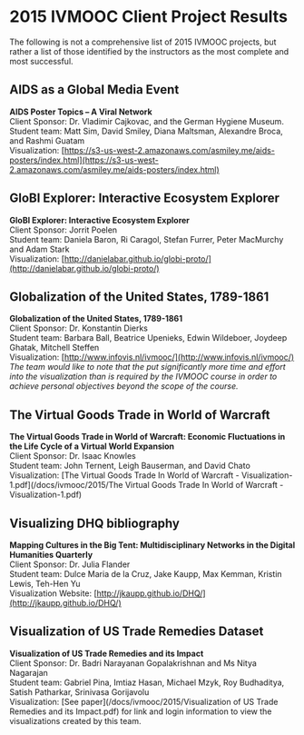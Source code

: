 2015 IVMOOC Client Project Results
==================================

The following is not a comprehensive list of 2015 IVMOOC projects, but rather a list of those identified by the instructors as the most complete and most successful.

  

AIDS as a Global Media Event
----------------------------

**AIDS Poster Topics – A Viral Network**  
Client Sponsor: Dr. Vladimir Cajkovac, and the German Hygiene Museum.  
Student team: Matt Sim, David Smiley, Diana Maltsman, Alexandre Broca, and Rashmi Guatam  
Visualization: [https://s3-us-west-2.amazonaws.com/asmiley.me/aids-posters/index.html](https://s3-us-west-2.amazonaws.com/asmiley.me/aids-posters/index.html)  
  

GloBI Explorer: Interactive Ecosystem Explorer
----------------------------------------------

**GloBI Explorer: Interactive Ecosystem Explorer**  
Client Sponsor: Jorrit Poelen  
Student team: Daniela Baron, Ri Caragol, Stefan Furrer, Peter MacMurchy and Adam Stark  
Visualization: [http://danielabar.github.io/globi-proto/](http://danielabar.github.io/globi-proto/)  
  

Globalization of the United States, 1789-1861
---------------------------------------------

**Globalization of the United States, 1789-1861**  
Client Sponsor: Dr. Konstantin Dierks  
Student team: Barbara Ball, Beatrice Upenieks, Edwin Wildeboer, Joydeep Ghatak, Mitchell Steffen  
Visualization: [http://www.infovis.nl/ivmooc/](http://www.infovis.nl/ivmooc/)  
_The team would like to note that the put significantly more time and effort into the visualization than is required by the IVMOOC course in order to achieve personal objectives beyond the scope of the course._  
  

The Virtual Goods Trade in World of Warcraft
--------------------------------------------

**The Virtual Goods Trade in World of Warcraft: Economic Fluctuations in the Life Cycle of a Virtual World Expansion**  
Client Sponsor: Dr. Isaac Knowles  
Student team: John Ternent, Leigh Bauserman, and David Chato  
Visualization: [The Virtual Goods Trade In World of Warcraft - Visualization-1.pdf](/docs/ivmooc/2015/The Virtual Goods Trade In World of Warcraft - Visualization-1.pdf)  
  

Visualizing DHQ bibliography
----------------------------

**Mapping Cultures in the Big Tent: Multidisciplinary Networks in the Digital Humanities Quarterly**  
Client Sponsor: Dr. Julia Flander  
Student team: Dulce Maria de la Cruz, Jake Kaupp, Max Kemman, Kristin Lewis, Teh-Hen Yu  
Visualization Website: [http://jkaupp.github.io/DHQ/](http://jkaupp.github.io/DHQ/)  
  

Visualization of US Trade Remedies Dataset
------------------------------------------

**Visualization of US Trade Remedies and its Impact**  
Client Sponsor: Dr. Badri Narayanan Gopalakrishnan and Ms Nitya Nagarajan  
Student team: Gabriel Pina, Imtiaz Hasan, Michael Mzyk, Roy Budhaditya, Satish Patharkar, Srinivasa Gorijavolu  
Visualization: [See paper](/docs/ivmooc/2015/Visualization of US Trade Remedies and its Impact.pdf) for link and login information to view the visualizations created by this team.